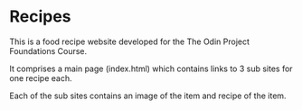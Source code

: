# Recipes

This is a food recipe website developed for the The Odin Project Foundations Course.

It comprises a main page (index.html) which contains links to 3 sub sites for one recipe each.

Each of the sub sites contains an image of the item and recipe of the item.
